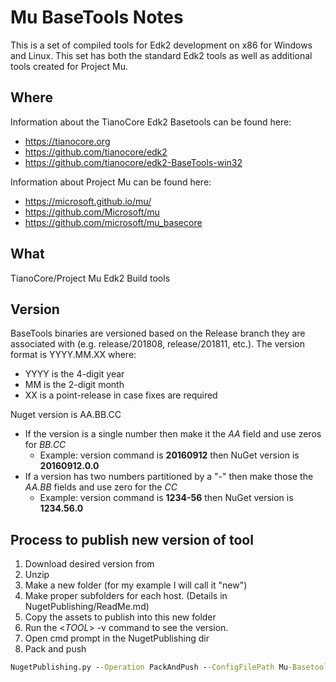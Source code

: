 # Mu BaseTools Notes

This is a set of compiled tools for Edk2 development on x86 for Windows and Linux.  This set has both the standard Edk2 tools as well as additional tools created for Project Mu.  

## Where

Information about the TianoCore Edk2 Basetools can be found here: 
* https://tianocore.org
* https://github.com/tianocore/edk2
* https://github.com/tianocore/edk2-BaseTools-win32

Information about Project Mu can be found here:
* https://microsoft.github.io/mu/
* https://github.com/Microsoft/mu
* https://github.com/microsoft/mu_basecore

## What

TianoCore/Project Mu Edk2 Build tools

## Version

BaseTools binaries are versioned based on the Release branch they are associated with (e.g. release/201808, release/201811, etc.). The version format is YYYY.MM.XX where:

* YYYY is the 4-digit year
* MM is the 2-digit month
* XX is a point-release in case fixes are required


Nuget version is AA.BB.CC

* If the version is a single number then make it the _AA_ field and use zeros for _BB.CC_
  * Example:  version command is **20160912**  then NuGet version is **20160912.0.0**
* If a version has two numbers partitioned by a "-" then make those the _AA.BB_ fields and use zero for the _CC_
  * Example: version command is **1234-56** then NuGet version is **1234.56.0**


## Process to publish new version of tool

1. Download desired version from
2. Unzip
3. Make a new folder (for my example I will call it "new")
4. Make proper subfolders for each host. (Details in NugetPublishing/ReadMe.md)
5. Copy the assets to publish into this new folder
6. Run the <_TOOL_> -v command to see the version.
7. Open cmd prompt in the NugetPublishing dir
8. Pack and push
  ```cmd
  NugetPublishing.py --Operation PackAndPush --ConfigFilePath Mu-Basetools.config.json --Version <nuget version here> --InputFolderPath <path to newly created folder here>  --ApiKey <your key here>
  ```